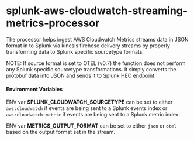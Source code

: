# splunk-aws-cloudwatch-streaming-metrics-processor

The processor helps ingest AWS Cloudwatch Metrics streams data in JSON format in to Splunk
via kinesis firehose delivery streams by properly transforming data to Splunk specific sourcetype formats.

NOTE: If source format is set to OTEL (v0.7) the function does not perform any Splunk specific sourcetype transformations.
It simply converts the protobuf data into JSON and sends it to Splunk HEC endpoint.

#### Environment Variables

ENV var **SPLUNK_CLOUDWATCH_SOURCETYPE** can be set to either `aws:cloudwatch` if events are being sent to a Splunk events
index or `aws:cloudwatch:metric` if events are being sent to a Splunk metric index.

ENV var **METRICS_OUTPUT_FORMAT** can be set to either `json` or `otel` based on the output format set in the stream.
